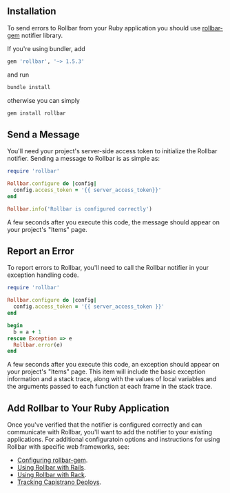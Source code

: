 ## Installation

To send errors to Rollbar from your Ruby application you should use 
[rollbar-gem](http://github.com/rollbar/rollbar-gem) notifier library.

If you're using bundler, add

```ruby
gem 'rollbar', '~> 1.5.3'
```

and run

```sh
bundle install
```

otherwise you can simply

```sh
gem install rollbar
```

## Send a Message

You'll need your project's server-side access token to initialize the Rollbar notifier. Sending
a message to Rollbar is as simple as:

```ruby
require 'rollbar'

Rollbar.configure do |config|
  config.access_token = '{{ server_access_token}}'
end

Rollbar.info('Rollbar is configured correctly')
```

A few seconds after you execute this code, the message should appear on your project's "Items" page.

## Report an Error

To report errors to Rollbar, you'll need to call the Rollbar notifier in your exception handling code.

```ruby
require 'rollbar'

Rollbar.configure do |config|
  config.access_token = '{{ server_access_token }}'
end

begin
  b = a + 1
rescue Exception => e
  Rollbar.error(e)
end
```
A few seconds after you execute this code, an exception should appear on your project's "Items" page.
This item will include the basic exception information and a stack trace, along with the values of
local variables and the arguments passed to each function at each frame in the stack trace.
## Add Rollbar to Your Ruby Application

Once you've verified that the notifier is configured correctly and can communicate with Rollbar, you'll
want to add the notifier to your existing applications. For additional configuratoin options and 
instructions for using Rollbar with specific web frameworks, see:

* [Configuring rollbar-gem](https://github.com/rollbar/rollbar-gem).
* [Using Rollbar with Rails](https://github.com/rollbar/rollbar-gem).
* [Using Rollbar with Rack](https://github.com/rollbar/rollbar-gem).
* [Tracking Capistrano Deploys](https://github.com/rollbar/rollbar-gem).
